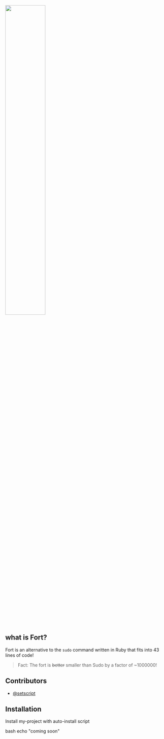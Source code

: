 <img src="https://cdn.discordapp.com/attachments/1047795672520339488/1136738980050763906/Polish_20230803_110759543.png" width="50%"/>

## what is Fort?
Fort is an alternative to the `sudo` command written in Ruby that fits into 43 lines of code! 

> Fact: The fort is ~~better~~ smaller than Sudo by a factor of ~1000000!


## Contributors
- [@setscript](https://github.com/setscript)

## Installation

Install my-project with auto-install script

bash
  echo "coming soon"
